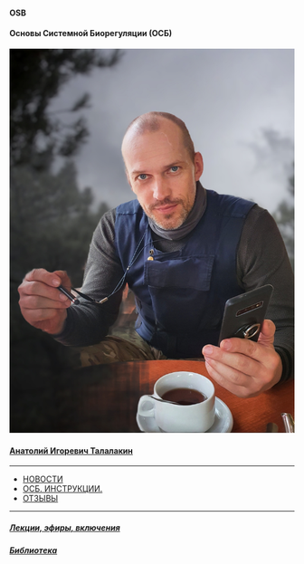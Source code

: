 #### OSB 
#### Основы Системной Биорегуляции (ОСБ)  
![](!AIT.jpg)  
#### [Анатолий Игоревич Талалакин](AI_Talalakin.md#ai_talalakin)   

***  
- [НОВОСТИ](News.md#news)  
- [ОСБ. ИНСТРУКЦИИ.](!0SB_Instructio.md#0sb_instructio)  
- [ОТЗЫВЫ](otziv.md#otziv)   

***  
##### [Лекции, эфиры, включения](Lectio.md#lectio)   
##### [Библиотека](Library.md#library)    
